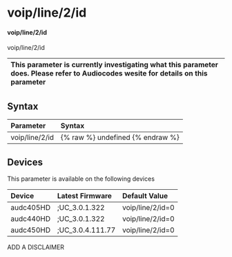 ﻿---
description: voip/line/2/id
search: false
---

# voip/line/2/id

#### voip/line/2/id

voip/line/2/id


| This parameter is currently investigating what this parameter does. Please refer to Audiocodes wesite for details on this parameter | 
| :--- |

## Syntax
| Parameter | Syntax |
| :--- | :--- |
|voip/line/2/id | {% raw %} undefined {% endraw %}|

## Devices
This parameter is available on the following devices

| Device | Latest Firmware | Default Value |
|:---|:---|:---|
| audc405HD | ;UC_3.0.1.322 | voip/line/2/id=0 
| audc440HD | ;UC_3.0.1.322 | voip/line/2/id=0 
| audc450HD | ;UC_3.0.4.111.77 | voip/line/2/id=0 

ADD A DISCLAIMER
